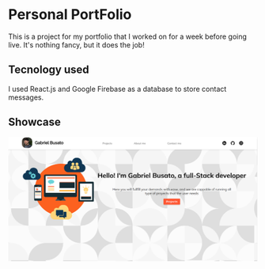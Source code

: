 # Personal PortFolio

This is a project for my portfolio that I worked on for a week before going live. It's nothing fancy, but it does the job!

## Tecnology used

I used React.js and Google Firebase as a database to store contact messages.


## Showcase
![Alt text](https://github.com/wocaso/Personal-Portfolio/blob/main/public/Screen%20for%20readme.png)

